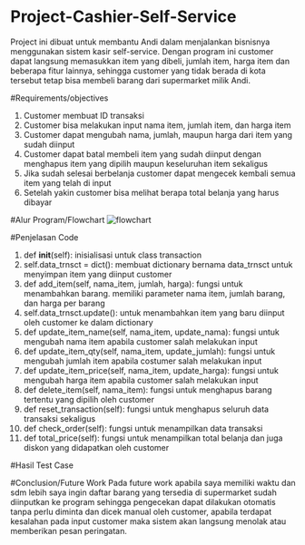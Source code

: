 # Project-Cashier-Self-Service

Project ini dibuat untuk membantu Andi dalam menjalankan bisnisnya menggunakan sistem kasir self-service. Dengan program ini customer dapat langsung memasukkan item yang dibeli, jumlah item, harga item dan beberapa fitur lainnya, sehingga customer yang tidak berada di kota tersebut tetap bisa membeli barang dari supermarket milik Andi.

#Requirements/objectives
1. Customer membuat ID transaksi
2. Customer bisa melakukan input nama item, jumlah item, dan harga item
3. Customer dapat mengubah nama, jumlah, maupun harga dari item yang sudah diinput
4. Customer dapat batal membeli item yang sudah diinput dengan menghapus item yang dipilih maupun keseluruhan item sekaligus
5. Jika sudah selesai berbelanja customer dapat mengecek kembali semua item yang telah di input
6. Setelah yakin customer bisa melihat berapa total belanja yang harus dibayar

#Alur Program/Flowchart
![flowchart](https://user-images.githubusercontent.com/123067601/218313859-db532658-9eff-46e1-9785-18c022a588d5.png)

#Penjelasan Code
1. def __init__(self):
   inisialisasi untuk class transaction
2. self.data_trnsct = dict(): membuat dictionary bernama data_trnsct untuk menyimpan item yang diinput customer
3. def add_item(self, nama_item, jumlah, harga): fungsi untuk menambahkan barang. memiliki parameter nama item, jumlah barang, dan harga per barang
4. self.data_trnsct.update(): untuk menambahkan item yang baru diinput oleh customer ke dalam dictionary
5. def update_item_name(self, nama_item, update_nama): fungsi untuk mengubah nama item apabila customer salah melakukan input
6. def update_item_qty(self, nama_item, update_jumlah): fungsi untuk mengubah jumlah item apabila costumer salah melakukan input
7. def update_item_price(self, nama_item, update_harga): fungsi untuk mengubah harga item apabila customer salah melakukan input
8. def delete_item(self, nama_item): fungsi untuk menghapus barang tertentu yang dipilih oleh customer
9. def reset_transaction(self): fungsi untuk menghapus seluruh data transaksi sekaligus
10. def check_order(self): fungsi untuk menampilkan data transaksi
11. def total_price(self): fungsi untuk menampilkan total belanja dan juga diskon yang didapatkan oleh customer

#Hasil Test Case

#Conclusion/Future Work
Pada future work apabila saya memiliki waktu dan sdm lebih saya ingin daftar barang yang tersedia di supermarket sudah diinputkan ke program sehingga pengecekan dapat dilakukan otomatis tanpa perlu diminta dan dicek manual oleh customer, apabila terdapat kesalahan pada input customer maka sistem akan langsung menolak atau memberikan pesan peringatan.
